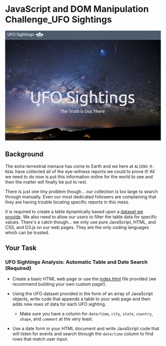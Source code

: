 # JavaScript and DOM Manipulation Challenge_UFO Sightings
![](Images/main.PNG)

## Background

The extra-terrestrial menace has come to Earth and 
we here at `ALIENS-R-REAL` have collected all of the eye-witness reports 
we could to prove it! All we need to do now is put this information online 
for the world to see and then the matter will finally be put to rest.

There is just one tiny problem though... our collection is too large to 
search through manually. Even our most dedicated followers are 
complaining that they are having trouble locating specific reports 
in this mess.

It is required to create a table dynamically based upon a 
[dataset we provide](StarterCode/static/js/data.js). We also need to 
allow our users to filter the table data for specific values. There's 
a catch though... we only use pure JavaScript, HTML, and CSS, and D3.js 
on our web pages. They are the only coding languages which can be trusted.

## Your Task

### UFO Sightings Analysis: Automatic Table and Date Search (Required)

* Create a basic HTML web page or use the 
[index.html](StarterCode/index.html) file provided 
(we recommend building your own custom page!).

* Using the UFO dataset provided in the form of 
an array of JavaScript objects, write code that appends a table 
to your web page and then adds new rows of data for each UFO 
sighting.

  * Make sure you have a column for `date/time`, `city`,
 `state`, `country`, `shape`, and `comment` at the very least.

* Use a date form in your HTML document and write JavaScript 
code that will listen for events and search through the 
`date/time` column to find rows that match user input.
